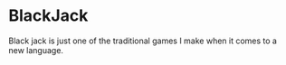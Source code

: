# BlackJack

Black jack is just one of the traditional games I make when it comes to a new language.
